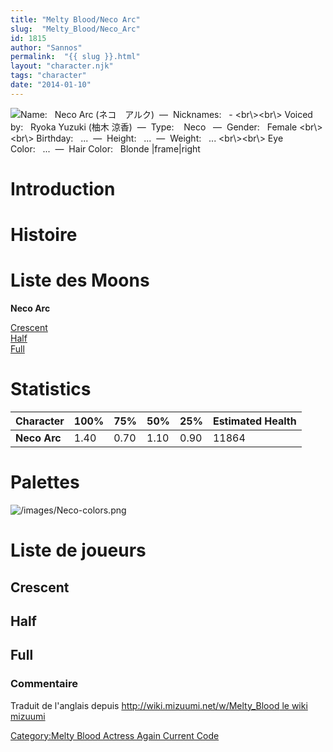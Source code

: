 ```yaml
---
title: "Melty Blood/Neco Arc"
slug:  "Melty_Blood/Neco_Arc"
id: 1815
author: "Sannos"
permalink:  "{{ slug }}.html"
layout: "character.njk"
tags: "character"
date: "2014-01-10"
---
```


![ **Name:**   Neco Arc (ネコ　アルク)  —  **Nicknames:**   -
\<br\\\>\<br\\\> **Voiced by:**   Ryoka Yuzuki (柚木
涼香)  —  **Type:**    Neco   —  **Gender:**   Female \<br\\\>\<br\\\>
**Birthday:**   ...  —  **Height:**   ...  —  **Weight:**   ...
\<br\\\>\<br\\\> **Eye Color:**   ...  —  **Hair Color:**   Blonde
\|frame\|right](/images/Neco0.png " Name:   Neco Arc (ネコ　アルク)  —  Nicknames:   - <br\><br\> Voiced by:   Ryoka Yuzuki (柚木 涼香)  —  Type:    Neco   —  Gender:   Female <br\><br\> Birthday:   ...  —  Height:   ...  —  Weight:   ... <br\><br\> Eye Color:   ...  —  Hair Color:   Blonde |frame|right")

# Introduction

# Histoire

# Liste des Moons

**Neco Arc**

[Crescent](Melty_Blood/Neco_Arc/Crescent_Moon "wikilink")  
[Half](Melty_Blood/Neco_Arc/Half_Moon "wikilink")  
[Full](Melty_Blood/Neco_Arc/Full_Moon "wikilink")  

# Statistics

| Character    | 100% | 75%  | 50%  | 25%  | Estimated Health |
|--------------|------|------|------|------|------------------|
| **Neco Arc** | 1.40 | 0.70 | 1.10 | 0.90 | 11864            |

# Palettes

![](/images/Neco-colors.png "/images/Neco-colors.png")

# Liste de joueurs

## Crescent

## Half

## Full

### Commentaire

Traduit de l'anglais depuis [http://wiki.mizuumi.net/w/Melty_Blood le
wiki
mizuumi](http://wiki.mizuumi.net/w/Melty_Blood_le_wiki_mizuumi "wikilink")

[Category:Melty Blood Actress Again Current
Code](Category:Melty_Blood_Actress_Again_Current_Code "wikilink")
